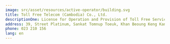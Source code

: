 ```yaml
---
image: src/asset/resources/active-operator/building.svg
title: Toll Free Telecom (Cambodia) Co., Ltd.
descriptionOne: License for Operation and Provision of Toll Free Service
address: 39, Street Platinum, Sankat Tomnup Toeuk, Khan Beoung Keng Kang, Phnom Penh
phone: 023 210 156
lang: en
---
```

